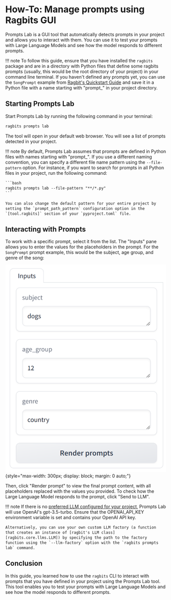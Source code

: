 # How-To: Manage prompts using Ragbits GUI

Prompts Lab is a GUI tool that automatically detects prompts in your project and allows you to interact with them. You can use it to test your prompts with Large Language Models and see how the model responds to different prompts.

!!! note
    To follow this guide, ensure that you have installed the `ragbits` package and are in a directory with Python files that define some ragbits prompts (usually, this would be the root directory of your project) in your command line terminal. If you haven't defined any prompts yet, you can use the `SongPrompt` example from [Ragbit's Quickstart Guide](../../quickstart/quickstart1_prompts.md) and save it in a Python file with a name starting with "prompt_" in your project directory.

## Starting Prompts Lab

Start Prompts Lab by running the following command in your terminal:

```bash
ragbits prompts lab
```

The tool will open in your default web browser. You will see a list of prompts detected in your project.

!!! note
    By default, Prompts Lab assumes that prompts are defined in Python files with names starting with "prompt_". If you use a different naming convention, you can specify a different file name pattern using the `--file-pattern` option. For instance, if you want to search for prompts in all Python files in your project, run the following command:

    ```bash
    ragbits prompts lab --file-pattern "**/*.py"
    ```

    You can also change the default pattern for your entire project by setting the `prompt_path_pattern` configuration option in the `[tool.ragbits]` section of your `pyproject.toml` file.

## Interacting with Prompts

To work with a specific prompt, select it from the list. The "Inputs" pane allows you to enter the values for the placeholders in the prompt. For the `SongPrompt` prompt example, this would be the subject, age group, and genre of the song:

![Prompts Lab](prompts_lab_input.png){style="max-width: 300px; display: block; margin: 0 auto;"}

Then, click "Render prompt" to view the final prompt content, with all placeholders replaced with the values you provided. To check how the Large Language Model responds to the prompt, click "Send to LLM".

!!! note
    If there is no [preferred LLM configured for your project](../project/component_preferences.md), Prompts Lab will use OpenAI's gpt-3.5-turbo. Ensure that the OPENAI_API_KEY environment variable is set and contains your OpenAI API key.

    Alternatively, you can use your own custom LLM factory (a function that creates an instance of [ragbit's LLM class][ragbits.core.llms.LLM]) by specifying the path to the factory function using the `--llm-factory` option with the `ragbits prompts lab` command.


## Conclusion

In this guide, you learned how to use the `ragbits` CLI to interact with prompts that you have defined in your project using the Prompts Lab tool. This tool enables you to test your prompts with Large Language Models and see how the model responds to different prompts.